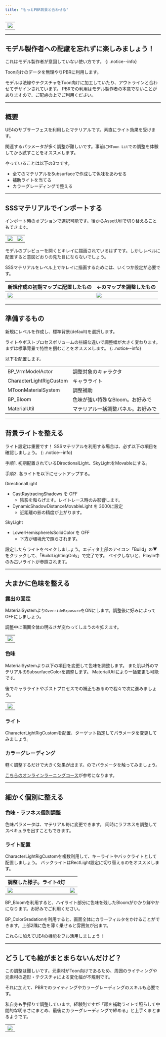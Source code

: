 ```yaml
---
title: "もっとPBR背景と合わせる"
---
```


||
|-|
|[![](./assets/images/small/02s_top2.png)](../assets/images/02s_top2.png)|


----
## モデル製作者への配慮を忘れずに楽しみましょう！

これはモデル製作者が意図していない使い方です。
{: .notice--info}

Toon向けのデータを無理やりPBRに利用します。

モデルは法線やテクスチャをToon向けに加工していたり、アウトラインと合わせてデザインされています。
PBRでの利用はモデル製作者の本意でないことがありますので、ご配慮の上でご利用ください。

----
## 概要

UE4のサブサーフェスを利用したマテリアルです。素直にライト効果を受けます。

関連するパラメータが多く調整が難しいです。事前に`MToon Lit`での調整を体験してから試すことをオススメします。

やっていることは以下の3つです。
 - 全てのマテリアルをSubsurfaceで作成して色味をあわせる
 - 補助ライトを当てる
 - カラーグレーディングで整える

----
## SSSマテリアルでインポートする

インポート時のオプションで選択可能です。後からAssetUtilで切り替えることもできます。

|||
|-|-|
|[![](./assets/images/small/02s_import.png)](../assets/images/02s_import.png)|[![](./assets/images/small/02s_pre1.png)](../assets/images/02s_pre1.png)|

モデルのプレビューを開くとキレイに描画されているはずです。しかしレベルに配置すると意図どおりの見た目にならないでしょう。

SSSマテリアルをレベル上でキレイに描画するためには、いくつか設定が必要です。

|新規作成の初期マップに配置したもの|←のマップを調整したもの|
|-|-|
|[![](./assets/images/small/02s_pre2.png)](../assets/images/02s_pre2.png)|[![](./assets/images/small/02s_pre3.png)](../assets/images/02s_pre3.png)|

----
## 準備するもの

新規にレベルを作成し、標準背景(default)を選択します。

ライトやポストプロセスボリュームの些細な違いで調整幅が大きく変わります。
まずは標準背景で特性を掴むことをオススメします。
{: .notice--info}

以下を配置します。

|||
|-|-|
|BP_VrmModelActor|調整対象のキャラクタ|
|CharacterLightRigCustom|キャラライト|
|MToonMaterialSystem|調整補助|
|BP_Bloom|色味が強い特殊なBloom。お好みで|
|MaterialUtil|マテリアル一括調整パネル。お好みで|

----
## 背景ライトを整える

ライト設定は重要です！ SSSマテリアルを利用する場合は、必ず以下の項目を確認しましょう。
{: .notice--info}

手順1.
初期配置されているDirectionalLight、SkyLightをMovableにする。

手順2.
各ライトを以下にセットアップする。

DirectionalLight
- CastRaytracingShadows を OFF
  - 陰影を和らげます。レイトレース時のみ影響します。
- DynamicShadowDistanceMovableLight を 3000に設定
  - 近距離の影の精度が上がります。

SkyLight
- LowerHemisphereIsSolidColor を OFF
  - 下方が環境光で照らされます。

設定したらライトをベイクしましょう。エディタ上部のアイコン「Build」の▼をクリックして、「BuildLightingOnly」で完了です。
ベイクしないと、PlayIn中のみ古いライトが参照されます。

----
## 大まかに色味を整える

### 露出の固定
MaterialSystemより`OverrideExposure`をONにします。調整後に好みによってOFFにしましょう。

調整中に画面全体の明るさが変わってしまうのを抑えます。

||
|-|
|[![](./assets/images/small/02s_ex.png)](../assets/images/02s_ex.png)|


### 色味
MaterialSystemより以下の項目を変更して色味を調整します。
また肌以外のマテリアルのSubsurfaceColorを調整します。
MaterialUtilにより一括変更も可能です。

後でキャラライトやポストプロセスでの補正もあるので程々で次に進みましょう。

||
|-|
|[![](./assets/images/small/02s_texpow.png)](../assets/images/02s_texpow.png)|

### ライト
CharacterLightRigCustomを配置、ターゲット指定してパラメータを変更してみましょう。

### カラーグレーディング

軽く調整するだけで大きく効果が出ます。のでパラメータを触ってみましょう。

[こちらのオンラインラーニングコース](https://www.unrealengine.com/ja/onlinelearning-courses/creating-photoreal-cinematics-with-quixel)が参考になります。

----
## 細かく個別に整える

### 色味・ラフネス個別調整
色味パラメータは、マテリアル毎に変更できます。
同時にラフネスを調整してスペキュラを出すこともできます。

### ライト配置
CharacterLightRigCustomを複数利用して、キーライトやバックライトとして配置しましょう。
バックライトはRectLight設定に切り替えるのをオススメします。

|調整した様子。ライト4灯||
|-|-|
|[![](./assets/images/small/02s_light.png)](../assets/images/02s_light.png)|[![](./assets/images/small/02s_custom.png)](../assets/images/02s_custom.png)|

BP_Bloomを利用すると、ハイライト部分に色味を残したBloomがかかり鮮やかになります。お好みでご利用ください。

BP_ColorGradationを利用すると、画面全体にカラーフィルタをかけることができます。上部2隅に色を薄く乗せると雰囲気が出ます。

これらに加えてUE4の機能をフル活用しましょう！

----
## どうしても絵がまとまらないんだけど？

この調整は難しいです。元素材がToon向けであるため、周囲のライティングや元素材の造形・テクスチャによる変化幅が不規則です。

それに加えて、PBRでのライティングやカラーグレーディングのスキルも必要です。

私自身も手探りで調整しています。経験則ですが「顔を補助ライトで照らして中間的な明るさにまとめ、最後にカラーグレーディングで締める」と上手くまとまるようです。

||
|-|
|[![](./assets/images/small/02s_sub.png)](../assets/images/02s_sub.png)|



